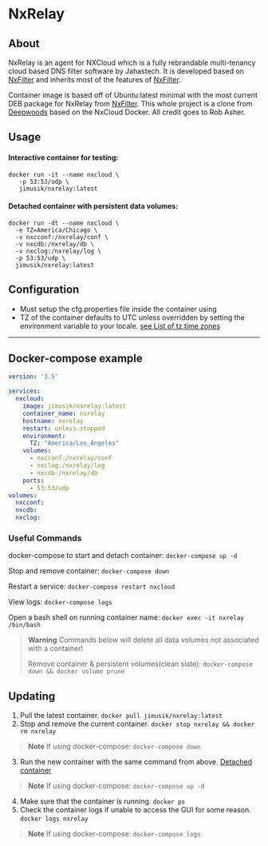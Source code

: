 # NxRelay #

## About ##
NxRelay is an agent for NXCloud which is a fully rebrandable multi-tenancy cloud based DNS filter software by Jahastech. It is developed based on [NxFilter](http://nxfilter.org/p3/) and inherits most of the features of [NxFilter](http://nxfilter.org/p3/).

Container image is based off of Ubuntu:latest minimal with the most current DEB package for NxRelay from [NxFilter](https://nxfilter.org/p3/download/).  This whole project is a clone from [Deepwoods](https://github.com/DeepWoods) based on the NxCloud Docker.  All credit goes to Rob Asher.

## Usage ##

#### Interactive container for testing: ####

```
docker run -it --name nxcloud \
   -p 53:53/udp \
   jimusik/nxrelay:latest
```

#### Detached container with persistent data volumes: ####

```
docker run -dt --name nxcloud \
  -e TZ=America/Chicago \
  -v nxcconf:/nxrelay/conf \
  -v nxcdb:/nxrelay/db \
  -v nxclog:/nxrelay/log \
  -p 53:53/udp \
  jimusik/nxrelay:latest
```


## Configuration
* Must setup the cfg.properties file inside the container using
* TZ of the container defaults to UTC unless overridden by setting the environment variable to your locale.  [see List of tz time zones](https://en.wikipedia.org/wiki/List_of_tz_database_time_zones)


---
## Docker-compose example ##

```yaml
version: '3.5'

services:
  nxcloud:
    image: jimusik/nxrelay:latest
    container_name: nxrelay
    hostname: nxrelay
    restart: unless-stopped
    environment:
      TZ: "America/Los_Angeles"
    volumes:
      - nxcconf:/nxrelay/conf
      - nxclog:/nxrelay/log
      - nxcdb:/nxrelay/db
    ports:
      - 53:53/udp
volumes:
  nxcconf:
  nxcdb:
  nxclog:
```

### Useful Commands ###
docker-compose to start and detach container: `docker-compose up -d`

Stop and remove container: `docker-compose down`

Restart a service: `docker-compose restart nxcloud`

View logs: `docker-compose logs`

Open a bash shell on running container name: `docker exec -it nxrelay /bin/bash`

> **Warning**
> Commands below will delete all data volumes not associated with a container!
> 
> Remove container & persistent volumes(clean slate): `docker-compose down && docker volume prune`

## Updating ##
1. Pull the latest container.  `docker pull jimusik/nxrelay:latest`
2. Stop and remove the current container.  `docker stop nxrelay && docker rm nxrelay `
> **Note** If using docker-compose:  `docker-compose down`
3. Run the new container with the same command from above.  [Detached container](#detached-container-with-persistent-data-volumes)
> **Note** If using docker-compose:  `docker-compose up -d`
4. Make sure that the container is running.  `docker ps`
5. Check the container logs if unable to access the GUI for some reason.  `docker logs nxrelay`
> **Note** If using docker-compose:  `docker-compose logs`
